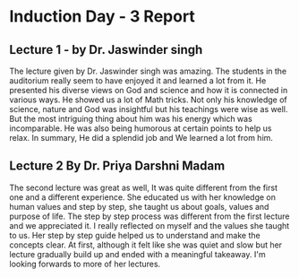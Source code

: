 # Induction Day - 3 Report
## Lecture 1 - by Dr. Jaswinder singh
The lecture given by Dr. Jaswinder singh was amazing. The students in the auditorium really seem to have enjoyed it and learned a lot from it. He presented his diverse views on God and science and how it is connected in various ways. He showed us a lot of Math tricks. Not only his knowledge of science, nature and God was insightful but his teachings were wise as well. But the most intriguing thing about him was his energy which was incomparable. He was also being humorous at certain points to help us relax. In summary, He did a splendid job and We learned a lot from him.

## Lecture 2 By Dr. Priya Darshni Madam
The second lecture was great as well, It was quite different from the first one and a different experience. She educated us with her knowledge on human values and step by step, she taught us about goals, values and purpose of life. The step by step process was different from the first lecture and we appreciated it. I really reflected on myself and the values she taught to us. Her step by step guide helped us to understand and make the concepts clear. At first, although it felt like she was quiet and slow but her lecture gradually build up and ended with a meaningful takeaway. I'm looking forwards to more of her lectures.
